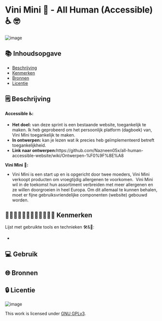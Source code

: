<h1> Vini Mini 🥜 - All Human (Accessible) ♿ 🤓 </h1>

![image](https://user-images.githubusercontent.com/112861261/201074585-9650353c-39bb-4d41-8b5a-42cbc342be93.png)


<h2>📚 Inhoudsopgave</h2>

  * [Beschrijving](#beschrijving)
  * [Kenmerken](#kenmerken)
  * [Bronnen](#bronnen)
  * [Licentie](#licentie)


<h2>
🗒️ Beschrijving
</h2>

<strong>Accessible ♿:</strong>

<ul>
<li><strong>Het doel:</strong> van deze sprint is een bestaande website, toegankelijk te maken. Ik heb geprobeerd om het persoonlijk platform (dagboek) van, Vini Mini toegankelijk te maken.</li>
<li><strong>In ontwerpen:</strong> kan je lezen wat ik precies heb geïmplementeerd betreft toegankelijkheid.</li>
<li><strong>Link naar ontwerpen:</strong>https://github.com/Nazneen05x/all-human-accessible-website/wiki/Ontwerpen-%F0%9F%8E%A8</li>
</ul>

<strong>Vini Mini 🥜:</strong>

<ul>
<li>Vini Mini is een start up en is opgericht door twee moeders, Vini Mini verkoopt producten om vroegtijdig allergenen te voorkomen.  Vini Mini wil in de toekomst hun assortiment verbreiden met meer allergenen en ze willen doorgroeien in heel Europa. Om dit allemaal te kunnen behalen, moet er fijne gebruiksvriendelijke componenten (website) gebouwd worden.</li>
</ul>



<h2>
👩🏼‍💻👩🏾‍💻👨🏻‍💻👨🏼‍💻 Kenmerken
</h2>

Lijst met gebruikte tools en technieken 🛠️&🧰:

<ul>
<li>
</ul>



<h2>
💻 Gebruik
</h2>



<h2>
🌐 Bronnen
</h2>





<h2>
 🔒 Licentie
</h2>

![image](https://user-images.githubusercontent.com/112861261/195268886-d661d739-e7e6-49c1-824d-94a9db6678ea.png)


This work is licensed under [GNU GPLv3](./LICENSE).

        
